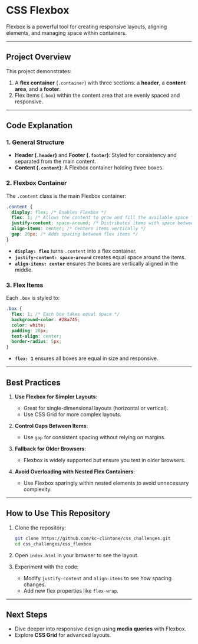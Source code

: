 # **CSS Flexbox**

Flexbox is a powerful tool for creating responsive layouts, aligning elements, and managing space within containers.

---

## **Project Overview**

This project demonstrates:
1. A **flex container** (`.container`) with three sections: a **header**, a **content area**, and a **footer**.
2. Flex items (`.box`) within the content area that are evenly spaced and responsive.

---

## **Code Explanation**

### **1. General Structure**
- **Header (`.header`)** and **Footer (`.footer`)**: Styled for consistency and separated from the main content.
- **Content (`.content`)**: A Flexbox container holding three boxes.

### **2. Flexbox Container**
The `.content` class is the main Flexbox container:
```css
.content {
  display: flex; /* Enables Flexbox */
  flex: 1; /* Allows the content to grow and fill the available space */
  justify-content: space-around; /* Distributes items with space between them */
  align-items: center; /* Centers items vertically */
  gap: 20px; /* Adds spacing between flex items */
}
```
- **`display: flex`** turns `.content` into a flex container.
- **`justify-content: space-around`** creates equal space around the items.
- **`align-items: center`** ensures the boxes are vertically aligned in the middle.

### **3. Flex Items**
Each `.box` is styled to:
```css
.box {
  flex: 1; /* Each box takes equal space */
  background-color: #28a745;
  color: white;
  padding: 20px;
  text-align: center;
  border-radius: 5px;
}
```
- **`flex: 1`** ensures all boxes are equal in size and responsive.

---

## **Best Practices**

1. **Use Flexbox for Simpler Layouts**:
   - Great for single-dimensional layouts (horizontal or vertical).
   - Use CSS Grid for more complex layouts.

2. **Control Gaps Between Items**:
   - Use `gap` for consistent spacing without relying on margins.

3. **Fallback for Older Browsers**:
   - Flexbox is widely supported but ensure you test in older browsers.

4. **Avoid Overloading with Nested Flex Containers**:
   - Use Flexbox sparingly within nested elements to avoid unnecessary complexity.

---

## **How to Use This Repository**

1. Clone the repository:
   ```bash
   git clone https://github.com/kc-clintone/css_challenges.git
   cd css_challenges/css_flexbox
   ```

2. Open `index.html` in your browser to see the layout.

3. Experiment with the code:
   - Modify `justify-content` and `align-items` to see how spacing changes.
   - Add new flex properties like `flex-wrap`.

---

## **Next Steps**

- Dive deeper into responsive design using **media queries** with Flexbox.
- Explore **CSS Grid** for advanced layouts.
